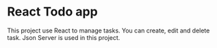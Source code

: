 # React Todo app

This project use React to manage tasks. You can create, edit and delete task.
Json Server is used in this project.


